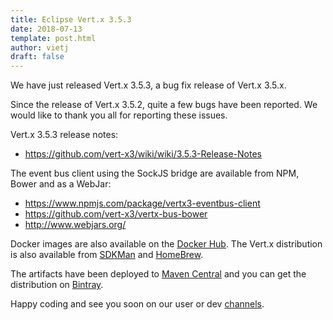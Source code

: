 ```yaml
---
title: Eclipse Vert.x 3.5.3
date: 2018-07-13
template: post.html
author: vietj
draft: false
---
```


We have just released Vert.x 3.5.3, a bug fix release of Vert.x 3.5.x.

Since the release of Vert.x 3.5.2, quite a few bugs have been reported. We would like to thank you all for reporting these issues.

Vert.x 3.5.3 release notes:

* https://github.com/vert-x3/wiki/wiki/3.5.3-Release-Notes

The event bus client using the SockJS bridge are available from NPM, Bower and as a WebJar:

* https://www.npmjs.com/package/vertx3-eventbus-client
* https://github.com/vert-x3/vertx-bus-bower
* http://www.webjars.org/

Docker images are also available on the [Docker Hub](https://hub.docker.com/u/vertx/). The Vert.x distribution is also available from [SDKMan](http://sdkman.io/index.html) and [HomeBrew](http://brew.sh/).

The artifacts have been deployed to [Maven Central](http://search.maven.org/#search%7Cga%7C1%7Cg%3A%22io.vertx%22%20AND%20v%3A%223.5.2%22) and you can get the distribution on [Bintray](https://bintray.com/vertx/downloads/distribution/3.5.2/view).

Happy coding and see you soon on our user or dev [channels](https://vertx.io/community).
